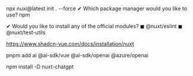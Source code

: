 npx nuxi@latest init . --force
✔ Which package manager would you like to use?
npm

✔ Would you like to install any of the official modules?
◼ @nuxt/eslint 
◼ @nuxt/test-utils

https://www.shadcn-vue.com/docs/installation/nuxt



pnpm add ai @ai-sdk/vue @ai-sdk/openai @azure/openai

npm install -D nuxt-chatgpt
